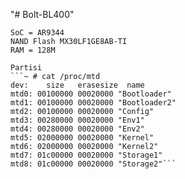 "# Bolt-BL400"
```Brand Gemtek WLTQS-103 
SoC = AR9344
NAND Flash MX30LF1GE8AB-TI 
RAM = 128M

Partisi
```~ # cat /proc/mtd
dev:    size   erasesize  name
mtd0: 00100000 00020000 "Bootloader"
mtd1: 00100000 00020000 "Bootloader2"
mtd2: 00100000 00020000 "Config"
mtd3: 00280000 00020000 "Env1"
mtd4: 00280000 00020000 "Env2"
mtd5: 02000000 00020000 "Kernel"
mtd6: 02000000 00020000 "Kernel2"
mtd7: 01c00000 00020000 "Storage1"
mtd8: 01c00000 00020000 "Storage2"```
